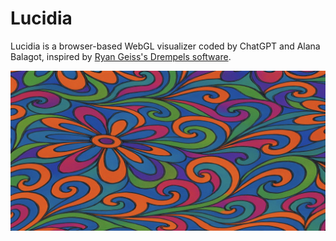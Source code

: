 # Lucidia

Lucidia is a browser-based WebGL visualizer coded by ChatGPT and Alana Balagot, inspired by [Ryan Geiss's Drempels software](https://www.geisswerks.com/drempels/).

![Lucidia Screenshot](./lucidia-screenshot.jpg)